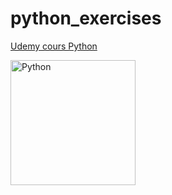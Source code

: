# python_exercises

[Udemy cours Python](https://www.udemy.com/course/formation-complete-python/)

[<img src="https://skillicons.dev/icons?i=python" alt="Python" width="200">](https://skillicons.dev)
